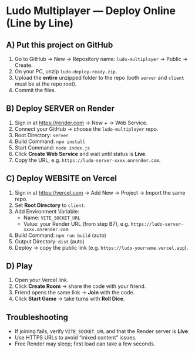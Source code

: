 
# Ludo Multiplayer — Deploy Online (Line by Line)

## A) Put this project on GitHub
1) Go to GitHub → New → Repository name: `ludo-multiplayer` → Public → Create.
2) On your PC, unzip `ludo-deploy-ready.zip`.
3) Upload the **entire** unzipped folder to the repo (both `server` and `client` must be at the repo root).
4) Commit the files.

## B) Deploy SERVER on Render
1) Sign in at https://render.com → New + → Web Service.
2) Connect your GitHub → choose the `ludo-multiplayer` repo.
3) Root Directory: `server`
4) Build Command: `npm install`
5) Start Command: `node index.js`
6) Click **Create Web Service** and wait until status is **Live**.
7) Copy the URL, e.g. `https://ludo-server-xxxx.onrender.com`.

## C) Deploy WEBSITE on Vercel
1) Sign in at https://vercel.com → Add New → Project → Import the same repo.
2) Set **Root Directory** to `client`.
3) Add Environment Variable:
   - Name: `VITE_SOCKET_URL`
   - Value: your Render URL (from step B7), e.g. `https://ludo-server-xxxx.onrender.com`
4) Build Command: `npm run build` (auto)
5) Output Directory: `dist` (auto)
6) Deploy → copy the public link (e.g. `https://ludo-yourname.vercel.app`).

## D) Play
1) Open your Vercel link.
2) Click **Create Room** → share the code with your friend.
3) Friend opens the same link → **Join** with the code.
4) Click **Start Game** → take turns with **Roll Dice**.

## Troubleshooting
- If joining fails, verify `VITE_SOCKET_URL` and that the Render server is **Live**.
- Use HTTPS URLs to avoid “mixed content” issues.
- Free Render may sleep; first load can take a few seconds.
